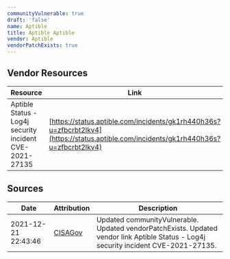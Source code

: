 ```yaml
---
communityVulnerable: true
draft: 'false'
name: Aptible
title: Aptible Aptible
vendor: Aptible
vendorPatchExists: true
---
```


## Vendor Resources
| Resource | Link |
| --- | --- |
| Aptible Status - Log4j security incident CVE-2021-27135 | [https://status.aptible.com/incidents/gk1rh440h36s?u=zfbcrbt2lkv4](https://status.aptible.com/incidents/gk1rh440h36s?u=zfbcrbt2lkv4) |



## Sources
| Date | Attribution | Description |
| --- | --- | --- |
| 2021-12-21 22:43:46 | [CISAGov](https://raw.githubusercontent.com/cisagov/log4j-affected-db/develop/README.md) | Updated communityVulnerable. Updated vendorPatchExists. Updated vendor link Aptible Status - Log4j security incident CVE-2021-27135.  |
